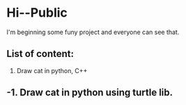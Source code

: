 # Hi--Public
I'm beginning some funy project and everyone can see that.
## List of content: 
1. Draw cat in python, C++
## -1. Draw cat in python using turtle lib.
